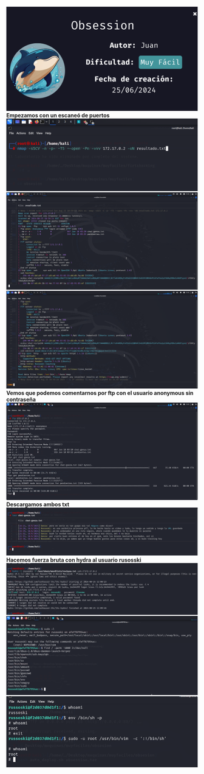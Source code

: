 ![](./imagenes/titulo.png)
**Empezamos con un escaneó de puertos**
![](./imagenes/imagen0.png)
![](./imagenes/imagen1.png)
![](./imagenes/imagen2.png)
**Vemos que podemos comentarnos por ftp con el usuario anonymous sin contraseña**
![](./imagenes/imagen4.png)
**Descargamos ambos txt**
![](./imagenes/imagen5.png)
**Hacemos fuerza bruta con hydra al usuario rusosski**
![](./imagenes/imagen6.png)
![](./imagenes/imagen7.png)
![](./imagenes/imagen8.png)
